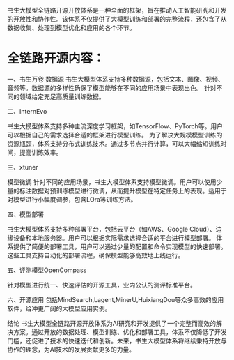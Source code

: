 书生大模型全链路开源开放体系是一种全面的框架，旨在推动人工智能研究和开发的开放性和协作性。该体系不仅提供了大模型训练和部署的完整流程，还包含了从数据收集、处理到模型优化和应用的各个环节。

# 全链路开源内容：
一、书生万卷
 数据源
书生大模型体系支持多种数据源，包括文本、图像、视频、音频等。数据源的多样性确保了模型能够在不同的应用场景中表现出色。
针对不同的领域给定充足高质量训练数据。

二、InternEvo

书生大模型体系支持多种主流深度学习框架，如TensorFlow、PyTorch等。用户可以根据自己的需求选择合适的框架进行模型训练。
为了解决大规模模型训练的资源瓶颈，体系支持分布式训练技术。通过多节点并行计算，可以大幅缩短训练时间，提高训练效率。

三、xtuner

模型微调
针对不同的应用场景，书生大模型体系支持模型微调。用户可以使用少量的标注数据对预训练模型进行微调，从而提升模型在特定任务上的表现。适用于对模型进行小幅度调参，包含LOra等训练方法。

四、模型部署

书生大模型体系支持多种部署平台，包括云平台（如AWS、Google Cloud）、边缘设备和本地服务器。用户可以根据实际需求选择合适的平台进行模型部署。
体系提供了简便的部署工具，用户可以通过少量的配置和命令实现模型的快速部署。这些工具支持自动化的部署流程，确保模型能够高效地上线运行。

五、评测模型OpenCompass

针对模型进行统一、快速评估的开源工具，业内公认的测评标准平台。

六、开源应用
包括MindSearch,Lagent,MinerU,HuixiangDou等众多高效的应用软件，给冲更广阔的大模型应用实例。

结论
书生大模型全链路开源开放体系为AI研究和开发提供了一个完整而高效的解决方案。通过开放的数据处理、模型训练、优化和部署工具，体系不仅降低了开发门槛，还促进了技术的快速迭代和创新。未来，书生大模型体系将继续秉持开放与协作的理念，为AI技术的发展贡献更多的力量。

